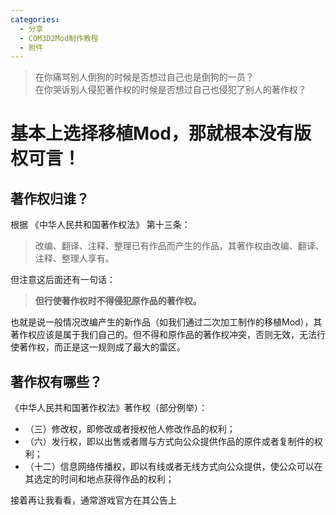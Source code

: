 ```yaml
---
categories:
  - 分享
  - COM3D2Mod制作教程
  - 附件
---
```

> 在你痛骂别人倒狗的时候是否想过自己也是倒狗的一员？  
> 在你哭诉别人侵犯著作权的时候是否想过自己也侵犯了别人的著作权？

# 基本上选择移植Mod，那就根本没有版权可言！
## 著作权归谁？
根据 《中华人民共和国著作权法》 第十三条：
> 改编、翻译、注释、整理已有作品而产生的作品，其著作权由改编、翻译、注释、整理人享有。

但注意这后面还有一句话：

> **但行使著作权时不得侵犯原作品的著作权。**

也就是说一般情况改编产生的新作品（如我们通过二次加工制作的移植Mod），其著作权应该是属于我们自己的。但不得和原作品的著作权冲突，否则无效，无法行使著作权，而正是这一规则成了最大的雷区。

## 著作权有哪些？
《中华人民共和国著作权法》著作权（部分例举）：
- （三）修改权，即修改或者授权他人修改作品的权利；
- （六）发行权，即以出售或者赠与方式向公众提供作品的原件或者复制件的权利；
- （十二）信息网络传播权，即以有线或者无线方式向公众提供，使公众可以在其选定的时间和地点获得作品的权利；

接着再让我看看，通常游戏官方在其公告上
